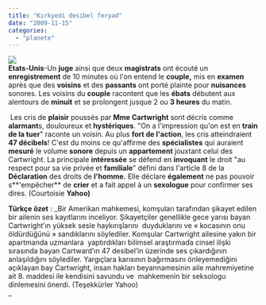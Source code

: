 ```yaml
---
title: "Kırkyedi desibel feryad"
date: "2009-11-15"
categories: 
  - "planete"
---
```


**![](/uploads/image/kadin_.jpg)  
Etats-Unis**\-Un **juge** ainsi que deux **magistrats** ont écouté un **enregistrement** de 10 minutes où l'on entend le **couple,** mis en **examen** après que des **voisins** et des **passants** ont porté plainte pour **nuisances** sonores. Les voisins du **couple** racontent que les **ébats** débutent aux alentours de **minuit** et se prolongent jusque 2 ou **3 heures** du matin.

 Les cris de **plaisir** poussés par **Mme Cartwright** sont décris comme **alarmant**s, douloureux et **hystériques**. "On a l'impression qu'on est en **train de la tuer**" raconte un voisin. Au plus **fort de l'action**, les cris atteindraient **47 décibels**! C'est du moins ce qu'affirme des **spécialistes** qui auraient **mesuré** le volume **sonore** depuis un **appartement** jouxtant celui des Cartwright. La principale **intéressée** se défend en **invoquant** le droit "au respect pour sa vie privée et **familiale**" défini dans l'article 8 de la **Déclaration** des droits de **l'homme.** Elle déclare **également** ne pas pouvoir s**'empêcher** de **crier** et a fait appel à un **sexologue** pour confirmer ses dires. (Courtoisie **Yahoo)**

**Türkçe özet** : _Bir Amerikan mahkemesi, komşuları tarafından şikayet edilen bir ailenin ses kayıtlarını inceliyor. Şikayetçiler genellikle gece yarısı bayan Cartwright’ın yüksek sesle haykırışlarını  duyduklarını ve « kocasının onu  öldürdüğünü » sandıklarını söylediler. Komşular Cartwright ailesine yakın bir apartmanda uzmanlara  yaptırdıkları bilimsel araştırmada cinsel ilişki sırasında bayan Cartward’ın 47 desibel’in üzerinde ses çıkardığının anlaşıldığını söylediler. Yargıçlara karısının bağırmasını önleyemediğini açıklayan bay Cartwright, insan hakları beyannamesinin aile mahremiyetine ait 8. maddesi ile kendisini savundu ve  mahkemenin bir seksologu dinlemesini önerdi. (Teşekkürler Yahoo)  
_
